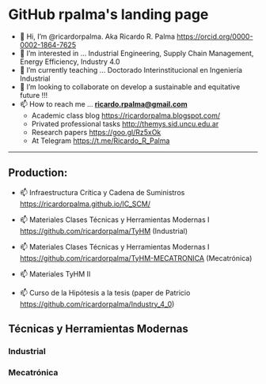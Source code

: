 # GitHub rpalma's landing page
- 👋 Hi, I’m @ricardorpalma. Aka Ricardo R. Palma https://orcid.org/0000-0002-1864-7625
- 👀 I’m interested in ... Industrial Engineering, Supply Chain Management, Energy Efficiency, Industry 4.0
- 🌱 I’m currently teaching ...  Doctorado Interinstitucional en Ingeniería Industrial 
- 💞️ I’m looking to collaborate on develop a sustainable and equitative future !!!
- 📫 How to reach me ...<strong> ricardo.rpalma@gmail.com </strong>
  - Academic class blog https://ricardorpalma.blogspot.com/
  - Privated professional tasks http://themys.sid.uncu.edu.ar
  - Research papers https://goo.gl/Rz5xOk
  - At Telegram https://t.me/Ricardo_R_Palma

<!---
ricardorpalma/ricardorpalma is a ✨ special ✨ repository because its `README.md` (this file) appears on your GitHub profile.
You can click the Preview link to take a look at your changes.
--->
<hr>

## Production:

- 📫 Infraestructura Crítica y Cadena de Suministros <https://ricardorpalma.github.io/IC_SCM/>
- 📫 Materiales Clases Técnicas y Herramientas Modernas I <https://github.com/ricardorpalma/TyHM> (Industrial)
- 📫 Materiales Clases Técnicas y Herramientas Modernas I <https://github.com/ricardorpalma/TyHM-MECATRONICA> (Mecatrónica)
 
- 📫 Materiales TyHM II
- 📫 Curso de la Hipótesis a la tesis (paper de Patricio <https://github.com/ricardorpalma/Industry_4_0>)

## Técnicas y Herramientas Modernas 

### Industrial

### Mecatrónica

